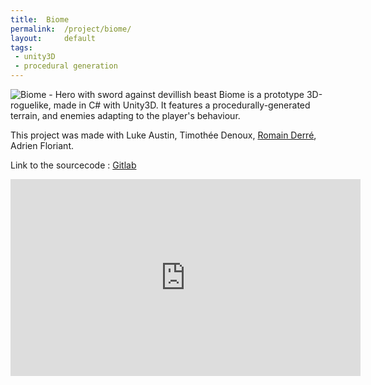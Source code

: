 ```yaml
---
title:  Biome
permalink:  /project/biome/
layout:     default
tags:
 - unity3D
 - procedural generation
---
```


![Biome - Hero with sword against devillish beast](/assets/img/projects/biome/biome-image-representative.png)
Biome is a prototype 3D-roguelike, made in C# with Unity3D.
It features a procedurally-generated terrain, and enemies adapting to the player's behaviour.

This project was made with Luke Austin, Timothée Denoux, [Romain Derré](https://github.com/Rom-s), Adrien Floriant.


Link to the sourcecode : [Gitlab](https://gitlab.com/Atchoom/biome)

<iframe width="560" height="315" src="https://www.youtube.com/embed/RRjrrGLzHUc" frameborder="0" allow="accelerometer; autoplay; encrypted-media; gyroscope; picture-in-picture" allowfullscreen></iframe>
